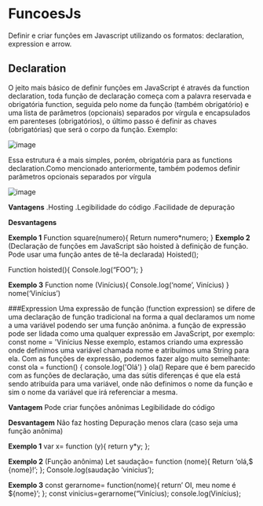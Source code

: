 # FuncoesJs
Definir e criar funções em Javascript utilizando os formatos: declaration, expression e arrow.

## Declaration

O jeito mais básico de definir funções em JavaScript é através da function declaration, toda função de declaração começa com a palavra reservada e obrigatória function, seguida pelo nome da função (também obrigatório) e uma lista de parâmetros (opcionais) separados por vírgula e encapsulados em parenteses (obrigatórios), o último passo é definir as chaves (obrigatórias) que será o corpo da função.
Exemplo:

![image](https://github.com/user-attachments/assets/4faf7c9b-9fc0-4887-8ffd-98ea6c152689)

Essa estrutura é a mais simples, porém, obrigatória para as functions declaration.Como mencionado anteriormente, também podemos definir parâmetros opcionais separados por vírgula

![image](https://github.com/user-attachments/assets/524c7716-4d14-48cc-bdd9-d94510edf93b)


**Vantagens**
.Hosting
.Legibilidade do código
.Facilidade de depuração

**Desvantagens**


**Exemplo 1**
Function square(numero){
	Return numero*numero;
}
**Exemplo 2**
(Declaração de funções em JavaScript são hoisted à definição de função. Pode usar uma função antes de tê-la declarada)
Hoisted();

Function hoisted(){
	Console.log(“FOO”);
}

**Exemplo 3**
Function nome (Vinícius){
	Console.log(‘nome’, Vinícius)
}
nome(‘Vinícius’)

###Expression
Uma expressão  de função (function expression) se difere de uma declaração de função tradicional na forma a qual declaramos um nome a uma variável podendo ser uma função anônima. a função de expressão pode ser lidada como uma qualquer expressão em JavaScript, por exemplo:
const nome = 'Vinícius
Nesse exemplo, estamos criando uma expressão onde definimos uma variável chamada nome e atribuímos uma String para ela.
Com as funções de expressão, podemos fazer algo muito semelhante:
const ola = function() {
    console.log('Olá')
}
ola()
Repare que é bem parecido com as funções de declaração, uma das sútis diferenças é que ela está sendo atribuída para uma variável, onde não definimos o nome da função e sim o nome da variável que irá referenciar a mesma.
 

**Vantagem**
Pode criar funções anônimas 
Legibilidade do código



**Desvantagem**
Não faz hosting
Depuração menos clara (caso seja uma função anônima)

**Exemplo 1**
var x= function (y){
	return y*y;
};

**Exemplo 2**
(Função anônima)
Let saudação= function (nome){
	Return ‘olá,$ {nome}!’;
};
Console.log(saudação ‘vinicius’);

**Exemplo 3**
const gerarnome= function(nome){
	return’ OI, meu nome é ${nome}’;
};
const vinicius=gerarnome(“Vinícius);
console.log(Vinícius);

